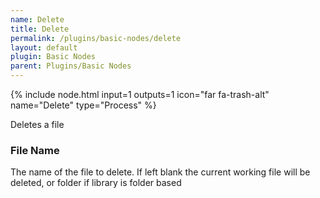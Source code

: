 ```yaml
---
name: Delete
title: Delete
permalink: /plugins/basic-nodes/delete
layout: default
plugin: Basic Nodes
parent: Plugins/Basic Nodes
---
```


{% include node.html input=1 outputs=1 icon="far fa-trash-alt" name="Delete" type="Process" %}

Deletes a file

### File Name
The name of the file to delete.
If left blank the current working file will be deleted, or folder if library is folder based